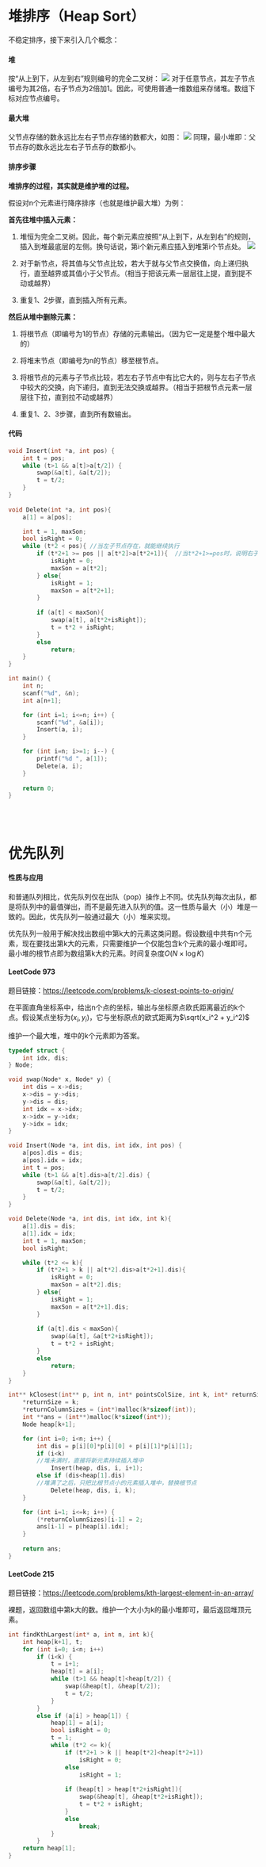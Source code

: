 # 堆排序（Heap Sort）
不稳定排序，接下来引入几个概念：
#### 堆
按“从上到下，从左到右”规则编号的完全二叉树：
![](堆排序与优先队列_1.png)
对于任意节点，其左子节点编号为其2倍，右子节点为2倍加1。因此，可使用普通一维数组来存储堆。数组下标对应节点编号。

#### 最大堆
父节点存储的数永远比左右子节点存储的数都大，如图：
![](堆排序与优先队列_2.png)
同理，最小堆即：父节点存的数永远比左右子节点存的数都小。

#### 排序步骤
**堆排序的过程，其实就是维护堆的过程。**

假设对n个元素进行降序排序（也就是维护最大堆）为例：

**首先往堆中插入元素：**

1. 堆恒为完全二叉树。因此，每个新元素应按照“从上到下，从左到右”的规则，插入到堆最底层的左侧。换句话说，第i个新元素应插入到堆第i个节点处。
![](堆排序与优先队列_3.png)


2. 对于新节点，将其值与父节点比较，若大于就与父节点交换值，向上递归执行，直至越界或其值小于父节点。（相当于把该元素一层层往上提，直到提不动或越界）

3. 重复1、2步骤，直到插入所有元素。

**然后从堆中删除元素：**

1. 将根节点（即编号为1的节点）存储的元素输出。（因为它一定是整个堆中最大的）

2. 将堆末节点（即编号为n的节点）移至根节点。

3. 将根节点的元素与子节点比较，若左右子节点中有比它大的，则与左右子节点中较大的交换，向下递归，直到无法交换或越界。（相当于把根节点元素一层层往下拉，直到拉不动或越界）

4. 重复1、2、3步骤，直到所有数输出。

#### 代码
```cpp
void Insert(int *a, int pos) {
    int t = pos;
    while (t>1 && a[t]>a[t/2]) {
        swap(&a[t], &a[t/2]);
        t = t/2;       
    }
}
 
void Delete(int *a, int pos){
    a[1] = a[pos];

    int t = 1, maxSon;
    bool isRight = 0;
    while (t*2 < pos){ //当左子节点存在，就能继续执行
        if (t*2+1 >= pos || a[t*2]>a[t*2+1]){  //当t*2+1>=pos时，说明右子节点不存在
            isRight = 0; 
            maxSon = a[t*2];
        } else{
            isRight = 1;
            maxSon = a[t*2+1];
        }
        
        if (a[t] < maxSon){
            swap(a[t], a[t*2+isRight]);
            t = t*2 + isRight;
        } 
        else 
            return;
    }
}

int main() {
    int n;
    scanf("%d", &n);
    int a[n+1];

    for (int i=1; i<=n; i++) {
        scanf("%d", &a[i]);
        Insert(a, i);
    }

    for (int i=n; i>=1; i--) {
        printf("%d ", a[1]);
        Delete(a, i);
    }
        
    return 0;
}
```

<br/><br/>

# 优先队列
#### 性质与应用

和普通队列相比，优先队列仅在出队（pop）操作上不同。优先队列每次出队，都是将队列中的最值弹出，而不是最先进入队列的值。这一性质与最大（小）堆是一致的。因此，优先队列一般通过最大（小）堆来实现。

优先队列一般用于解决找出数组中第k大的元素这类问题。假设数组中共有n个元素，现在要找出第k大的元素，只需要维护一个仅能包含k个元素的最小堆即可。最小堆的根节点即为数组第k大的元素。时间复杂度$O(N\times \log K)$

#### LeetCode 973
题目链接：https://leetcode.com/problems/k-closest-points-to-origin/

在平面直角坐标系中，给出n个点的坐标，输出与坐标原点欧氏距离最近的k个点。假设某点坐标为$(x_i, y_i)$，它与坐标原点的欧式距离为$\sqrt(x_i^2 + y_i^2)$

维护一个最大堆，堆中的k个元素即为答案。
```cpp
typedef struct {
    int idx, dis;
} Node;

void swap(Node* x, Node* y) {
    int dis = x->dis;
    x->dis = y->dis;
    y->dis = dis;
    int idx = x->idx;
    x->idx = y->idx;
    y->idx = idx;
}

void Insert(Node *a, int dis, int idx, int pos) {
    a[pos].dis = dis;
    a[pos].idx = idx;
    int t = pos;
    while (t>1 && a[t].dis>a[t/2].dis) {
        swap(&a[t], &a[t/2]);
        t = t/2;       
    }
}

void Delete(Node *a, int dis, int idx, int k){
    a[1].dis = dis;
    a[1].idx = idx;
    int t = 1, maxSon;
    bool isRight;

    while (t*2 <= k){ 
        if (t*2+1 > k || a[t*2].dis>a[t*2+1].dis){ 
            isRight = 0; 
            maxSon = a[t*2].dis;
        } else{
            isRight = 1;
            maxSon = a[t*2+1].dis;
        }
        
        if (a[t].dis < maxSon){
            swap(&a[t], &a[t*2+isRight]);
            t = t*2 + isRight;
        } 
        else 
            return;
    }
}

int** kClosest(int** p, int n, int* pointsColSize, int k, int* returnSize, int** returnColumnSizes){
    *returnSize = k;
    *returnColumnSizes = (int*)malloc(k*sizeof(int));
    int **ans = (int**)malloc(k*sizeof(int*));
    Node heap[k+1];

    for (int i=0; i<n; i++) {
        int dis = p[i][0]*p[i][0] + p[i][1]*p[i][1];
        if (i<k)    
        //堆未满时，直接将新元素持续插入堆中
            Insert(heap, dis, i, i+1);
        else if (dis<heap[1].dis) 
        //堆满了之后，只把比根节点小的元素插入堆中，替换根节点
            Delete(heap, dis, i, k);
    }

    for (int i=1; i<=k; i++) {
        (*returnColumnSizes)[i-1] = 2;
        ans[i-1] = p[heap[i].idx];
    }
    
    return ans;
}
```
#### LeetCode 215
题目链接：https://leetcode.com/problems/kth-largest-element-in-an-array/

裸题，返回数组中第k大的数。维护一个大小为k的最小堆即可，最后返回堆顶元素。
```cpp
int findKthLargest(int* a, int n, int k){
    int heap[k+1], t;
    for (int i=0; i<n; i++) 
        if (i<k) {
            t = i+1;
            heap[t] = a[i];
            while (t>1 && heap[t]<heap[t/2]) {
                swap(&heap[t], &heap[t/2]);
                t = t/2;       
            }
        } 
        else if (a[i] > heap[1]) {
            heap[1] = a[i];
            bool isRight = 0;
            t = 1;
            while (t*2 <= k){ 
                if (t*2+1 > k || heap[t*2]<heap[t*2+1])
                    isRight = 0; 
                else 
                    isRight = 1;                
                
                if (heap[t] > heap[t*2+isRight]){
                    swap(&heap[t], &heap[t*2+isRight]);
                    t = t*2 + isRight;
                } 
                else 
                    break;
            }
        }
    return heap[1];
}
```
